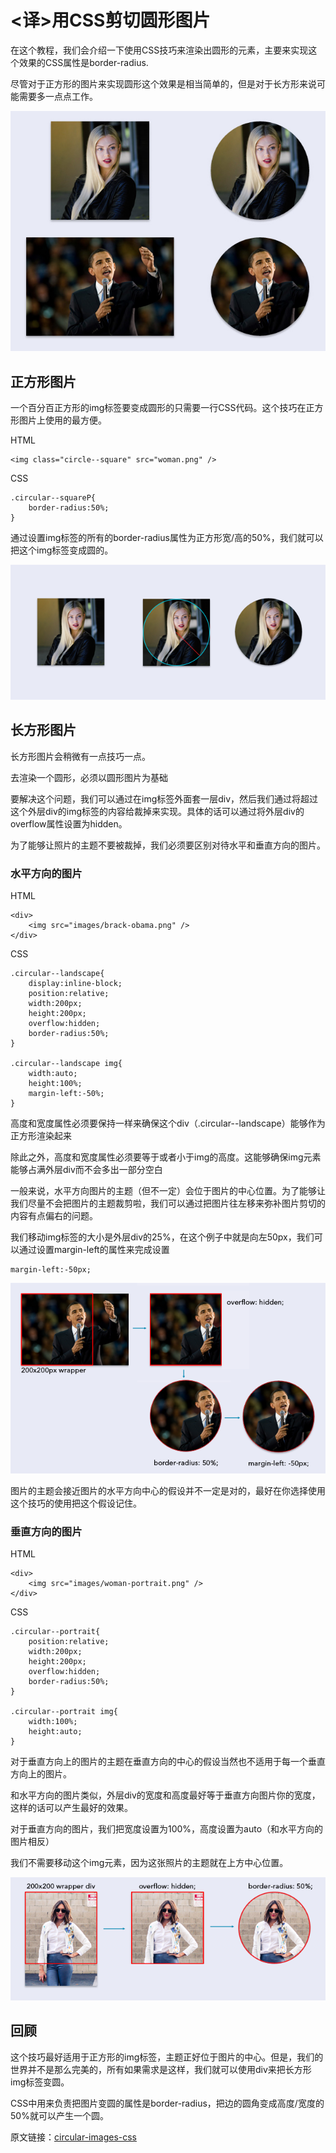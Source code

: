 # <译>用CSS剪切圆形图片

在这个教程，我们会介绍一下使用CSS技巧来渲染出圆形的<img>元素，主要来实现这个效果的CSS属性是border-radius.

尽管对于正方形的图片来实现圆形这个效果是相当简单的，但是对于长方形来说可能需要多一点点工作。

 ![lead](imgs\circular-image-with-css\circular-images-lead.jpg)

## 正方形图片

一个百分百正方形的img标签要变成圆形的只需要一行CSS代码。这个技巧在正方形图片上使用的最方便。

HTML
 	
	<img class="circle--square" src="woman.png" />

CSS

	.circular--squareP{
		border-radius:50%;
	}

通过设置img标签的所有的border-radius属性为正方形宽/高的50%，我们就可以把这个img标签变成圆的。

![square](imgs\circular-image-with-css\circular-image-square.png)

## 长方形图片

长方形图片会稍微有一点技巧一点。

去渲染一个圆形，必须以圆形图片为基础

要解决这个问题，我们可以通过在img标签外面套一层div，然后我们通过将超过这个外层div的img标签的内容给裁掉来实现。具体的话可以通过将外层div的overflow属性设置为hidden。

为了能够让照片的主题不要被裁掉，我们必须要区别对待水平和垂直方向的图片。

### 水平方向的图片

HTML

	<div>
		<img src="images/brack-obama.png" />
	</div>

CSS

	.circular--landscape{
		display:inline-block;
		position:relative;
		width:200px;
		height:200px;
		overflow:hidden;
		border-radius:50%;
	}
	
	.circular--landscape img{
		width:auto;
		height:100%;
		margin-left:-50%;
	}

高度和宽度属性必须要保持一样来确保这个div（.circular--landscape）能够作为正方形渲染起来

除此之外，高度和宽度属性必须要等于或者小于img的高度。这能够确保img元素能够占满外层div而不会多出一部分空白

一般来说，水平方向图片的主题（但不一定）会位于图片的中心位置。为了能够让我们尽量不会把图片的主题裁剪啦，我们可以通过把图片往左移来弥补图片剪切的内容有点偏右的问题。

我们移动img标签的大小是外层div的25%，在这个例子中就是向左50px，我们可以通过设置margin-left的属性来完成设置

	margin-left:-50px;

![landscape](imgs\circular-image-with-css\circular-image-landscape-mode.png)

图片的主题会接近图片的水平方向中心的假设并不一定是对的，最好在你选择使用这个技巧的使用把这个假设记住。

### 垂直方向的图片

HTML

	<div>
		<img src="images/woman-portrait.png" />
	</div>

CSS

	.circular--portrait{
		position:relative;
		width:200px;
		height:200px;
		overflow:hidden;
		border-radius:50%;
	}

	.circular--portrait img{
		width:100%;
		height:auto;
	}

对于垂直方向上的图片的主题在垂直方向的中心的假设当然也不适用于每一个垂直方向上的图片。

和水平方向的图片类似，外层div的宽度和高度最好等于垂直方向图片你的宽度，这样的话可以产生最好的效果。

对于垂直方向的图片，我们把宽度设置为100%，高度设置为auto（和水平方向的图片相反）

我们不需要移动这个img元素，因为这张照片的主题就在上方中心位置。

![portrait](imgs\circular-image-with-css\circular-image-portrait.png)

## 回顾

这个技巧最好适用于正方形的img标签，主题正好位于图片的中心。但是，我们的世界并不是那么完美的，所有如果需求是这样，我们就可以使用div来把长方形img标签变圆。

CSS中用来负责把图片变圆的属性是border-radius，把边的圆角变成高度/宽度的50%就可以产生一个圆。

原文链接：[circular-images-css](http://sixrevisions.com/css/circular-images-css/)
